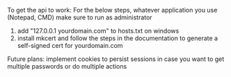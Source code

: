To get the api to work:
For the below steps, whatever application you use (Notepad, CMD) make sure to run as administrator
1. add "127.0.0.1 yourdomain.com" to hosts.txt on windows
2. install mkcert and follow the steps in the documentation to generate a self-signed cert for yourdomain.com


Future plans:
implement cookies to persist sessions in case you want to get multiple passwords or do multiple actions